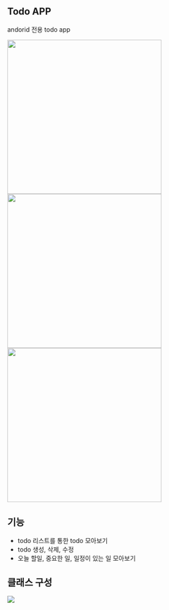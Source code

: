 ## Todo APP
andorid 전용 todo app

<img src="https://github.com/green-21/TodoApp/assets/75987694/804ceb46-6b52-46b9-ba83-4205d74fb972" height="350"/>
<img src="https://github.com/green-21/TodoApp/assets/75987694/c50ccdc1-a60d-40df-9cab-7ee1a6a9acea" height="350"/>
<img src="https://github.com/green-21/TodoApp/assets/75987694/31f7d040-745f-4960-852e-c6a899e76572" height="350"/>


## 기능
- todo 리스트를 통한 todo 모아보기
- todo  생성, 삭제, 수정
- 오늘 할일, 중요한 일, 일정이 있는 일 모아보기


## 클래스 구성
<img src="https://github.com/green-21/TodoApp/assets/75987694/6973db5b-e064-4e8a-aef0-1a486755ae0b"/>
